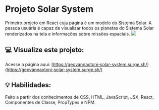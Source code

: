 # Projeto Solar System
Primeiro projeto em React cuja página é um modelo do Sistema Solar. A pessoa usuária é capaz de visualizar todos os planetas do Sistema Solar renderizados na tela e informações sobre missões espaciais.
<img src="./projeto.gif">

## :computer: Visualize este projeto:
Acesse a página aqui:
[https://geovannaotoni-solar-system.surge.sh/](https://geovannaotoni-solar-system.surge.sh/)

## :bulb: Habilidades:
Feito a partir dos conhecimentos de CSS, HTML, JavaScript, JSX, React, Componentes de Classe, PropTypes e NPM.